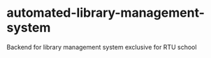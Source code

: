 # automated-library-management-system
Backend for library management system exclusive for RTU school
